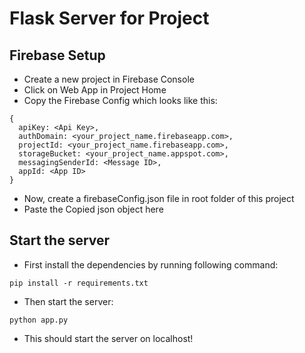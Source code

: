 # Flask Server for Project


## Firebase Setup

- Create a new project in Firebase Console
- Click on Web App in Project Home
- Copy the Firebase Config which looks like this:
```
{
  apiKey: <Api Key>,
  authDomain: <your_project_name.firebaseapp.com>,
  projectId: <your_project_name.firebaseapp.com>,
  storageBucket: <your_project_name.appspot.com>,
  messagingSenderId: <Message ID>,
  appId: <App ID>
}
```
- Now, create a firebaseConfig.json file in root folder of this project
- Paste the Copied json object here


## Start the server
- First install the dependencies by running following command:
```
pip install -r requirements.txt
```
- Then start the server:
```
python app.py
```
- This should start the server on localhost!
